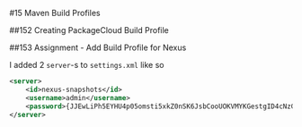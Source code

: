 #15 Maven Build Profiles

##152 Creating PackageCloud Build Profile

##153 Assignment - Add Build Profile for Nexus

I added 2 `server`-s to `settings.xml` like so
```xml
<server>
    <id>nexus-snapshots</id>
    <username>admin</username>
    <password>{JJEwLiPh5EYHU4p05omsti5xkZ0nSK6JsbCooUOKVMYKGestgID4cNzG2zjsIrI/}</password>
</server>
```
